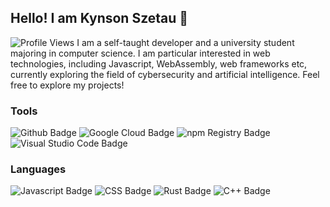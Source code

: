 <!-- Start of about ignored part -->

## Hello! I am Kynson Szetau 👋

<!-- This is cached hourly -->
<img src="https://img.shields.io/badge/dynamic/json?url=https%3A%2F%2Fcounter.kynsonszetau.com%2Fgithubprofile&query=%24.newValue&label=Profile%20Views&style=for-the-badge&logo=github&color=90caf9" alt="Profile Views">

<!-- End of about ignored part -->

<introduction>
I am a self-taught developer and a university student majoring in computer science. I am particular interested in web technologies, including Javascript, WebAssembly, web frameworks etc, currently exploring the field of cybersecurity and artificial intelligence. Feel free to explore my projects!
</introduction>

<!-- Start of about ignored part -->

### Tools
<img src="https://img.shields.io/badge/-Github-gray?style=for-the-badge&logo=github&labelColor=181717" alt="Github Badge">
<img src="https://img.shields.io/badge/-Google%20Cloud-gray?style=for-the-badge&logo=google%20cloud&labelColor=4285f4&logoColor=fff" alt="Google Cloud Badge">
<img src="https://img.shields.io/badge/-npm%20Registry-gray?style=for-the-badge&logo=npm&labelColor=Cb3837" alt="npm Registry Badge">
<img src="https://img.shields.io/badge/-Visual%20Studio%20Code-gray?style=for-the-badge&labelColor=007acc&logoColor=fff" alt="Visual Studio Code Badge">

  

### Languages
<img class="language-badge" src="https://img.shields.io/badge/-Javascript-gray?style=for-the-badge&logo=javascript&labelColor=black&logoColor=f7df1e" alt="Javascript Badge" display-name="JavaScript" icon-slug="js" icon-color="#f7df1e">
<img class="language-badge" src="https://img.shields.io/badge/-CSS-gray?style=for-the-badge&logo=css&labelColor=white&logoColor=8b4ad3" alt="CSS Badge" display-name="CSS" icon-slug="css" icon-color="#8b4ad3">
<img class="language-badge" src="https://img.shields.io/badge/-Rust-gray?style=for-the-badge&logo=rust&labelColor=black&logoColor=f46623" alt="Rust Badge" display-name="Rust" icon-slug="rust" icon-color="#f46623">
<img class="language-badge" src="https://img.shields.io/badge/-C++-gray?style=for-the-badge&logo=cplusplus&labelColor=white&logoColor=00599c" alt="C++ Badge" display-name="C++" icon-slug="cplusplus" icon-color="#00599c">
  
<!-- End of about ignored part -->

<!--
**Kynson/Kynson** is a ✨ _special_ ✨ repository because its `README.md` (this file) appears on your GitHub profile.

Here are some ideas to get you started:

- 🔭 I’m currently working on ...
- 🌱 I’m currently learning ...
- 👯 I’m looking to collaborate on ...
- 🤔 I’m looking for help with ...
- 💬 Ask me about ...
- 📫 How to reach me: ...
- 😄 Pronouns: ...
- ⚡ Fun fact: ...
-->
